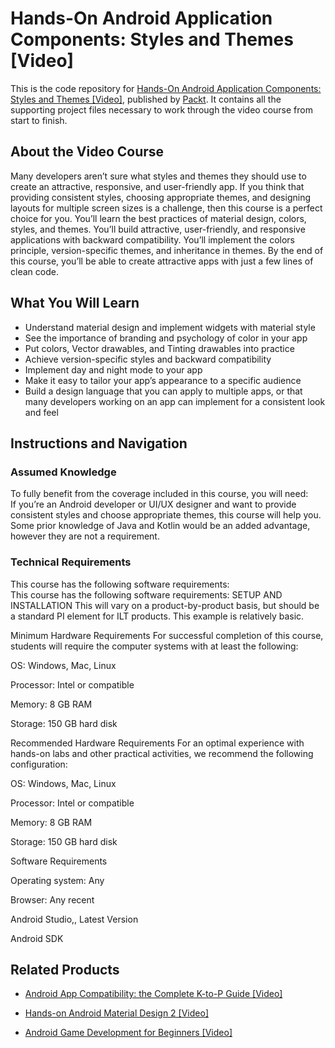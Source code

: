 # Hands-On Android Application Components: Styles and Themes [Video]
This is the code repository for [Hands-On Android Application Components: Styles and Themes [Video]](https://www.packtpub.com/application-development/hands-android-application-components-styles-and-themes-video?utm_source=github&utm_medium=repository&utm_campaign=9781789808711), published by [Packt](https://www.packtpub.com/?utm_source=github). It contains all the supporting project files necessary to work through the video course from start to finish.
## About the Video Course
Many developers aren’t sure what styles and themes they should use to create an attractive, responsive, and user-friendly app. If you think that providing consistent styles, choosing appropriate themes, and designing layouts for multiple screen sizes is a challenge, then this course is a perfect choice for you.
You’ll learn the best practices of material design, colors, styles, and themes. You’ll build attractive, user-friendly, and responsive applications with backward compatibility. You’ll implement the colors principle, version-specific themes, and inheritance in themes. By the end of this course, you’ll be able to create attractive apps with just a few lines of clean code.

<H2>What You Will Learn</H2>
<DIV class=book-info-will-learn-text>
<UL>
<LI>Understand material design and implement widgets with material style 
<LI>See the importance of branding and psychology of color in your app 
<LI>Put colors, Vector drawables<SPAN style="BACKGROUND-COLOR: transparent">, and Tinting </SPAN>drawables<SPAN style="BACKGROUND-COLOR: transparent"> into practice</SPAN> 
<LI>Achieve version-specific styles and backward compatibility 
<LI>Implement day and night mode to your app 
<LI>Make it easy to tailor your app’s appearance to a specific audience 
<LI>Build a design language that you can apply to multiple apps, or that many developers working on an app can implement for a consistent look and feel </LI></UL></DIV>

## Instructions and Navigation
### Assumed Knowledge
To fully benefit from the coverage included in this course, you will need:<br/>
If you’re an Android developer or UI/UX designer and want to provide consistent styles and choose appropriate themes, this course will help you. Some prior knowledge of Java and Kotlin would be an added advantage, however they are not a requirement.
### Technical Requirements
This course has the following software requirements:<br/>
This course has the following software requirements: SETUP AND INSTALLATION This will vary on a product-by-product basis, but should be a standard PI element for ILT products. This example is relatively basic.

Minimum Hardware Requirements For successful completion of this course, students will require the computer systems with at least the following:

OS: Windows, Mac, Linux

Processor: Intel or compatible

Memory: 8 GB RAM

Storage: 150 GB hard disk

Recommended Hardware Requirements For an optimal experience with hands-on labs and other practical activities, we recommend the following configuration:

OS: Windows, Mac, Linux

Processor: Intel or compatible

Memory: 8 GB RAM

Storage: 150 GB hard disk

Software Requirements

Operating system: Any

Browser: Any recent

Android Studio,, Latest Version

Android SDK 

## Related Products
* [Android App Compatibility: the Complete K-to-P Guide [Video]](https://www.packtpub.com/application-development/android-app-compatibility-complete-k-p-guide-video?utm_source=github&utm_medium=repository&utm_campaign=9781788991353)

* [Hands-on Android Material Design 2 [Video]](https://www.packtpub.com/application-development/hands-android-material-design-2-video?utm_source=github&utm_medium=repository&utm_campaign=9781789805581)

* [Android Game Development for Beginners [Video]](https://www.packtpub.com/application-development/android-game-development-beginners-video?utm_source=github&utm_medium=repository&utm_campaign=9781787120822)

